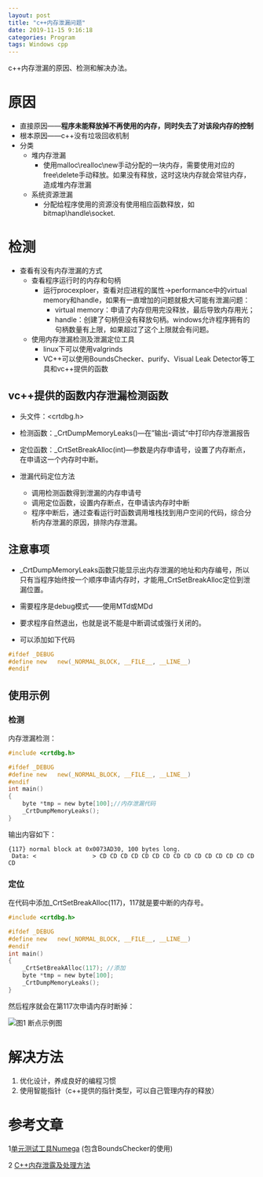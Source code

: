 ```yaml
---
layout: post
title: "c++内存泄漏问题"
date: 2019-11-15 9:16:18
categories: Program
tags: Windows cpp
---
```


c++内存泄漏的原因、检测和解决办法。

# 原因

* 直接原因——**程序未能释放掉不再使用的内存，同时失去了对该段内存的控制**
* 根本原因——c++没有垃圾回收机制
* 分类
  * 堆内存泄漏
    - 使用malloc\realloc\new手动分配的一块内存，需要使用对应的free\delete手动释放。如果没有释放，这时这块内存就会常驻内存，造成堆内存泄漏
  * 系统资源泄漏
    - 分配给程序使用的资源没有使用相应函数释放，如bitmap\handle\socket.

# 检测

* 查看有没有内存泄漏的方式
  * 查看程序运行时的内存和句柄
    * 运行procexploer，查看对应进程的属性->performance中的virtual memory和handle，如果有一直增加的问题就极大可能有泄漏问题：
      - virtual memory：申请了内存但用完没释放，最后导致内存用光；
      - handle：创建了句柄但没有释放句柄。windows允许程序拥有的句柄数量有上限，如果超过了这个上限就会有问题。
  * 使用内存泄漏检测及泄漏定位工具
    * linux下可以使用valgrinds
    * VC++可以使用BoundsChecker、purify、Visual Leak Detector等工具和vc++提供的函数

## vc++提供的函数内存泄漏检测函数

* 头文件：<crtdbg.h>  

* 检测函数：_CrtDumpMemoryLeaks()—在”输出-调试“中打印内存泄漏报告

* 定位函数：_CrtSetBreakAlloc(int)—参数是内存申请号，设置了内存断点，在申请这一个内存时中断。

* 泄漏代码定位方法
  * 调用检测函数得到泄漏的内存申请号
  * 调用定位函数，设置内存断点，在申请该内存时中断
  * 程序中断后，通过查看运行时函数调用堆栈找到用户空间的代码，综合分析内存泄漏的原因，排除内存泄漏。

## 注意事项

* _CrtDumpMemoryLeaks函数只能显示出内存泄漏的地址和内存编号，所以只有当程序始终按一个顺序申请内存时，才能用\_CrtSetBreakAlloc定位到泄漏位置。
* 需要程序是debug模式——使用MTd或MDd
* 要求程序自然退出，也就是说不能是中断调试或强行关闭的。

* 可以添加如下代码

```c
#ifdef _DEBUG
#define new   new(_NORMAL_BLOCK, __FILE__, __LINE__)
#endif
```

## 使用示例

### 检测

内存泄漏检测：

```c
#include <crtdbg.h>  

#ifdef _DEBUG
#define new   new(_NORMAL_BLOCK, __FILE__, __LINE__)
#endif
int main()
{
	byte *tmp = new byte[100];//内存泄漏代码
	_CrtDumpMemoryLeaks();
}
```

输出内容如下：

```
{117} normal block at 0x0073AD30, 100 bytes long.
 Data: <                > CD CD CD CD CD CD CD CD CD CD CD CD CD CD CD CD 
```

### 定位

在代码中添加_CrtSetBreakAlloc(117)，117就是要中断的内存号。

```c
#include <crtdbg.h>  

#ifdef _DEBUG
#define new   new(_NORMAL_BLOCK, __FILE__, __LINE__)
#endif
int main()
{
	_CrtSetBreakAlloc(117); //添加
	byte *tmp = new byte[100];
	_CrtDumpMemoryLeaks();
}
```

然后程序就会在第117次申请内存时断掉：

![图1 断点示例图](https://chrishuppor.github.io/image/Snipaste_2019-11-14_15-31-59.png)

# 解决方法

1. 优化设计，养成良好的编程习惯
2. 使用智能指针（c++提供的指针类型，可以自己管理内存的释放）

# 参考文章

1[单元测试工具Numega](http://www.cnitblog.com/qiuyangzh/archive/2005/07/14/975.html) (包含BoundsChecker的使用)

2 [C++内存泄露及处理方法](https://blog.csdn.net/guoxiaoqian8028/article/details/18324131?depth_1-utm_source=distribute.pc_relevant.none-task&utm_source=distribute.pc_relevant.none-task)